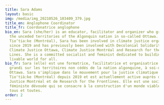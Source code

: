 ```yaml
---
title: Sara Adams
layout: basic
img: /media/img_20210526_103409_379.jpg
title_en: Anglophone Coordinator
title_fr: Coordonatrice anglophone
bio_en: Sara (she/her) is an educator, facilitator and organizer who grew up on
  the unceded territories of the Algonquin nation in so-called Ottawa. Based in
  Tio’tia:ke (Montréal), Sara has been involved in climate justice organizing
  since 2019 and has previously been involved with Decolonial Solidarity,
  Climate Justice Ottawa, Climate Justice Montréal and Research for the Front
  Lines. She is a committed socialist and feminist dedicated to building a
  livable world for all.
bio_fr: Sara (elle) est une formatrice, facilitatrice et organisatrice qui a
  grandi sur les territoires non cédés de la nation algonquine, à soi-disant
  Ottawa. Sara s'implique dans le mouvement pour la justice climatique à
  Tio'tià:ke (Montréal) depuis 2019 et est actuellement active auprès de Climate
  Justice Montréal et de Research for the Frontlines. Elle est une socialiste et
  féministe dévouée qui se consacre à la construction d'un monde viable pour
  tous et toutes.
order: 2
---
```

